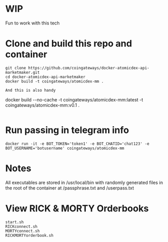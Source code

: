 # WIP
Fun to work with this tech
# Clone and build this repo and container
```
git clone https://github.com/coingateways/docker-atomicdex-api-marketmaker.git
cd docker-atomicdex-api-marketmaker
docker build -t coingateways/atomicdex-mm .

And this is also handy
```
docker build --no-cache  -t  coingateways/atomicdex-mm:latest -t coingateways/atomicdex-mm:v0.1 .
```
```

# Run passing in telegram info
```
docker run -it -e BOT_TOKEN='token1' -e BOT_CHATID='chat123' -e BOT_USERNAME='botusername' coingateways/atomicdex-mm
```
# Notes
All executables are stored in /usr/local/bin with randomly generated files in the root of the container at /passphrase.txt and /userpass.txt
# View RICK & MORTY Orderbooks
```
start.sh
RICKconnect.sh
MORTYconnect.sh
RICKMORTYorderbook.sh
```
